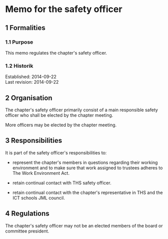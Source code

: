 # Memo for the safety officer

## 1 Formalities
### 1.1 Purpose
This memo regulates the chapter's safety officer.

### 1.2 Historik
Established: 2014-09-22  
Last revision: 2014-09-22

## 2 Organisation
The chapter's safety officer primarily consist of a main responsible safety officer who shall be elected by the chapter meeting.

More officers may be elected by the chapter meeting.

## 3 Responsibilities
It is part of the safety officer's responsibilities to:

- represent the chapter's members in questions regarding their working environment and to make sure that work assigned to trustees adheres to The Work Environment Act.

- retain continual contact with THS safety officer.

- retain continual contact with the chapter's representative in THS and the ICT schools JML council.

## 4 Regulations
The chapter's safety officer may not be an elected members of the board or committee president.
